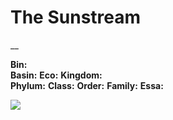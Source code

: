 # The Sunstream
__

**Bin:**  
**Basin:**
**Eco:** 
**Kingdom:**  
**Phylum:**
**Class:**
**Order:**
**Family:**
**Essa:**

<img src="wiki_images/.png"><i></i></img>
